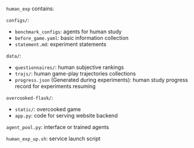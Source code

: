 `human_exp` contains:

`configs/`:
- `benchmark_configs`: agents for human study
- `before_game.yaml`: basic information collection
- `statement.md`: experiment statements

`data/`:
- `questionnaires/`: human subjective rankings
- `trajs/`: human game-play trajectories collections
- `progress.json` (Generated during experiments): human study progress record for experiments resuming

`overcooked-flask/`:
- `static/`: overcooked game
- `app.py`: code for serving website backend

`agent_pool.py`: interface or trained agents

`human_exp_up.sh`: service launch script
